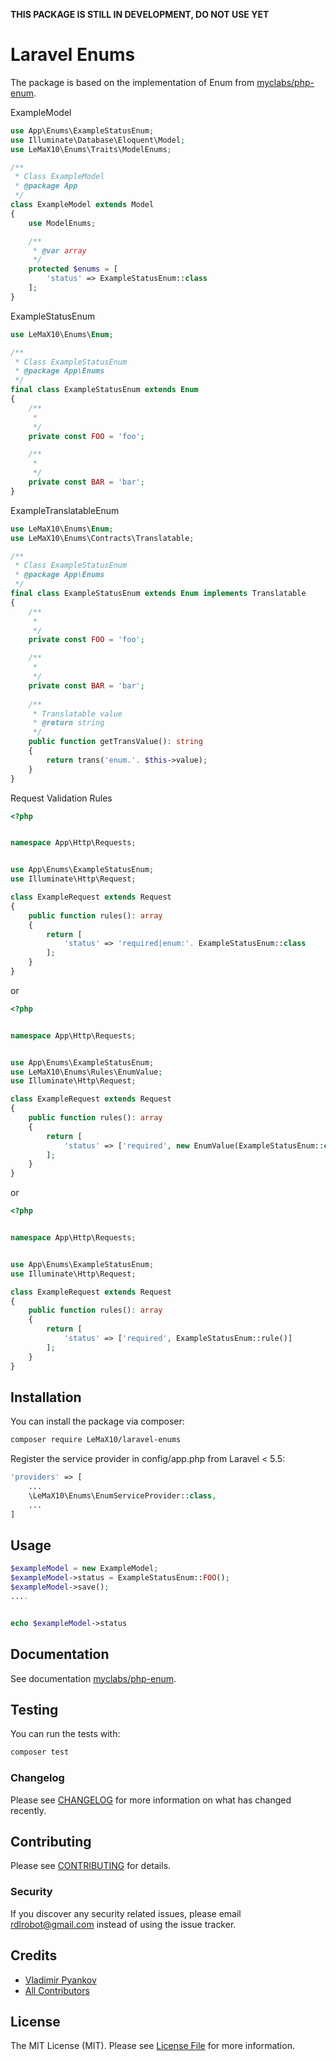 **THIS PACKAGE IS STILL IN DEVELOPMENT, DO NOT USE YET**

# Laravel Enums

The package is based on the implementation of Enum from [myclabs/php-enum](https://github.com/myclabs/php-enum).

ExampleModel
```php
use App\Enums\ExampleStatusEnum;
use Illuminate\Database\Eloquent\Model;
use LeMaX10\Enums\Traits\ModelEnums;

/**
 * Class ExampleModel
 * @package App
 */
class ExampleModel extends Model
{
    use ModelEnums;

    /**
     * @var array
     */
    protected $enums = [
        'status' => ExampleStatusEnum::class
    ];
}
```

ExampleStatusEnum
```php
use LeMaX10\Enums\Enum;

/**
 * Class ExampleStatusEnum
 * @package App\Enums
 */
final class ExampleStatusEnum extends Enum
{
    /**
     *
     */
    private const FOO = 'foo';

    /**
     *
     */
    private const BAR = 'bar';
}
```

ExampleTranslatableEnum
```php
use LeMaX10\Enums\Enum;
use LeMaX10\Enums\Contracts\Translatable;

/**
 * Class ExampleStatusEnum
 * @package App\Enums
 */
final class ExampleStatusEnum extends Enum implements Translatable
{
    /**
     *
     */
    private const FOO = 'foo';

    /**
     *
     */
    private const BAR = 'bar';
    
    /**
     * Translatable value
     * @return string
     */
    public function getTransValue(): string
    {
        return trans('enum.'. $this->value);
    }
}
```

Request Validation Rules
```php
<?php


namespace App\Http\Requests;


use App\Enums\ExampleStatusEnum;
use Illuminate\Http\Request;

class ExampleRequest extends Request
{
    public function rules(): array
    {
        return [
            'status' => 'required|enum:'. ExampleStatusEnum::class
        ];
    }
}
```

or
```php
<?php


namespace App\Http\Requests;


use App\Enums\ExampleStatusEnum;
use LeMaX10\Enums\Rules\EnumValue;
use Illuminate\Http\Request;

class ExampleRequest extends Request
{
    public function rules(): array
    {
        return [
            'status' => ['required', new EnumValue(ExampleStatusEnum::class)]
        ];
    }
}
```

or
```php
<?php


namespace App\Http\Requests;


use App\Enums\ExampleStatusEnum;
use Illuminate\Http\Request;

class ExampleRequest extends Request
{
    public function rules(): array
    {
        return [
            'status' => ['required', ExampleStatusEnum::rule()]
        ];
    }
}
```


## Installation

You can install the package via composer:

```bash
composer require LeMaX10/laravel-enums
```

Register the service provider in config/app.php from Laravel < 5.5:

```php
'providers' => [
    ...
    \LeMaX10\Enums\EnumServiceProvider::class,
    ...
]
```
## Usage

``` php
$exampleModel = new ExampleModel;
$exampleModel->status = ExampleStatusEnum::FOO();
$exampleModel->save();
....


echo $exampleModel->status
```

## Documentation

See documentation [myclabs/php-enum](https://github.com/myclabs/php-enum).

## Testing
You can run the tests with:

```bash
composer test
```

### Changelog

Please see [CHANGELOG](CHANGELOG.md) for more information on what has changed recently.

## Contributing

Please see [CONTRIBUTING](CONTRIBUTING.md) for details.

### Security

If you discover any security related issues, please email rdlrobot@gmail.com instead of using the issue tracker.

## Credits

- [Vladimir Pyankov](https://github.com/lemax10)
- [All Contributors](../../contributors)

## License

The MIT License (MIT). Please see [License File](LICENSE.md) for more information.